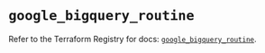 # `google_bigquery_routine`

Refer to the Terraform Registry for docs: [`google_bigquery_routine`](https://registry.terraform.io/providers/hashicorp/google/6.50.0/docs/resources/bigquery_routine).
